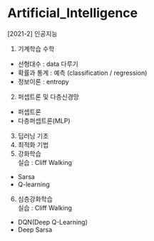 # Artificial_Intelligence
[2021-2] 인공지능
1. 기계학습 수학
- 선형대수 : data 다루기
- 확률과 통계 : 예측 (classification / regression)
- 정보이론 : entropy
2. 퍼셉트론 및 다층신경망
- 퍼셉트론
- 다층퍼셉트론(MLP)
3. 딥러닝 기초
4. 최적화 기법
5. 강화학습
<br> 실습 : Cliff Walking <br>
- Sarsa
- Q-learning
6. 심층강화학습
<br> 실습 : Cliff Walking <br>
- DQN(Deep Q-Learning)
- Deep Sarsa
